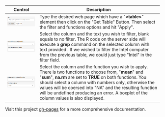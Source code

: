 Control|Description
-------------------|------------------------------------
!["URL Control" ](assets/img/url.png)  | Type the desired web page which have a "**\<table\>**"  element then click on the "Get Table" Button. Then select the filter and functions options and hit "Apply".
!["Filter Control" ](assets/img/filter.png)                   |  Select the column and the text you wish to filter, blank equals to no filter. The R code on the server side will execute a **grep** command on the selected column with text provided . If we wished to filter the Intel computer from the previous table, we could just type "Intel" in the filter field.
!["Function Control" ](assets/img/functions.png)                   |  Select the column and the function you wish to apply. There is two functions to choose from, "**mean**" and "**sum**", **na.rm** are set to **TRUE** on both functions. You should select a column with numbers only, otherwise the values will be coersed into "NA" and the resulting function will be undefined producing an error. A boxplot of the column values is also displayed.


Visit this project [gh-pages](https://marceloosg.github.io/htmltables/) for a more comprehensive documentation.

